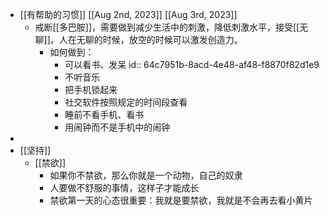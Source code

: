- [[有帮助的习惯]] [[Aug 2nd, 2023]] [[Aug 3rd, 2023]]
	- 戒断[[多巴胺]]，需要做到减少生活中的刺激，降低刺激水平，接受[[无聊]]。人在无聊的时候，放空的时候可以激发创造力。
		- 如何做到：
			- 可以看书、发呆
			  id:: 64c7951b-8acd-4e48-af48-f8870f82d1e9
			- 不听音乐
			- 把手机锁起来
			- 社交软件按照规定的时间段查看
			- 睡前不看手机、看书
			- 用闹钟而不是手机中的闹钟
-
- [[坚持]]
	- [[禁欲]]
		- 如果你不禁欲，那么你就是一个动物，自己的奴隶
		- 人要做不舒服的事情，这样子才能成长
		- 禁欲第一天的心态很重要：我就是要禁欲，我就是不会再去看小黄片